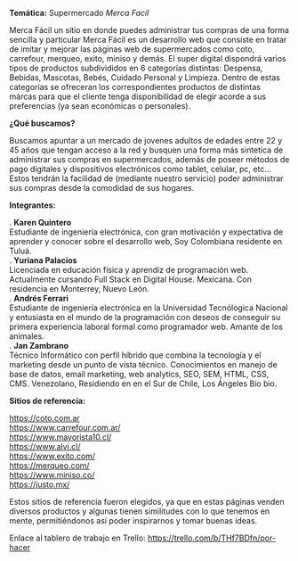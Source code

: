 <strong>Temática:</strong> Supermercado <em>Merca Facíl</em>

Merca Fácil un sitio en donde puedes administrar tus compras de una forma sencilla y particular
Merca Fácil es un desarrollo web que consiste en tratar de imitar y mejorar las páginas web de supermercados como coto, carrefour, merqueo, exito, miniso y demás. El super digital dispondrá varios tipos de productos subdivididos en 6 categorías distintas: Despensa, Bebidas, Mascotas, Bebés, Cuidado Personal y Limpieza. Dentro de estas categorías se ofreceran los correspondientes productos de distintas márcas para que el cliente tenga disponibilidad de elegir acorde a sus preferencias (ya sean económicas o personales).

<strong>¿Qué buscamos?</strong>

Buscamos apuntar a un mercado de jovenes adultos de edades entre 22 y 45 años que tengan acceso a la red y busquen una forma más sintetica de administrar sus compras en supermercados, además de poseer métodos de pago digitales y dispositivos electrónicos como tablet, celular, pc, etc... Estos tendrán la facilidad de (mediante nuestro servicio) poder administrar sus compras desde la comodidad de sus hogares.

<strong>Integrantes:</strong><br />

. <strong>Karen Quintero</strong> <br />
Estudiante de ingeniería electrónica, con gran motivación y expectativa de aprender y conocer sobre el desarrollo web, Soy Colombiana residente en Tuluá.   
. <strong>Yuriana Palacios</strong><br />
Licenciada en educación física y aprendiz de programación web. Actualmente cursando Full Stack en Digital House. Mexicana. Con residencia en Monterrey, Nuevo León.<br />
. <strong>Andrés Ferrari</strong><br />
Estudiante de ingeniería electrónica en la Universidad Tecnólogica Nacional y entusiasta en el mundo de la programación con deseos de conseguir su primera experiencia laboral formal como programador web. Amante de los animales.<br />
. <strong>Jan Zambrano</strong><br />
Técnico Informático con perfil híbrido que combina la tecnología y el marketing desde un punto de vista técnico. Conocimientos en manejo de base de datos, email marketing, web analytics, SEO, SEM, HTML, CSS, CMS. Venezolano, Residiendo en en el Sur de Chile, Los Ángeles Bio bio.<br />

<strong>Sitios de referencia:</strong><br />

https://coto.com.ar<br />
https://www.carrefour.com.ar/<br />
https://www.mayorista10.cl/<br />
https://www.alvi.cl/<br />
https://www.exito.com/<br />
https://merqueo.com/<br />
https://www.miniso.co/ <br />
https://justo.mx/ <br />

Estos sitios de referencia fueron elegidos, ya que en estas páginas venden diversos productos y algunas tienen similitudes con lo que tenemos en mente, permitiéndonos así poder inspirarnos y tomar buenas ideas.


Enlace al tablero de trabajo en Trello:
https://trello.com/b/THf7BDfn/por-hacer
